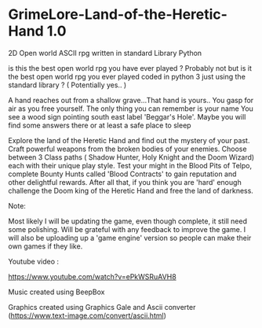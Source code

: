 # GrimeLore-Land-of-the-Heretic-Hand 1.0
2D Open world ASCII rpg written in standard Library Python 


is this the best open world rpg you have ever played ? Probably not but is it the best open world rpg you ever played coded in python 3 just using the standard library ? ( Potentially yes.. ) 

A hand reaches out from a shallow grave...That hand is yours.. You gasp for air as you free yourself. The only thing you can remember is your name
You see a wood sign pointing south east label 'Beggar's Hole'. Maybe you will find some answers there or at least a safe place to sleep

Explore the land of the Heretic Hand and find out the mystery of your past. Craft powerful weapons from the broken bodies of your enemies. Choose between 3 Class paths ( Shadow Hunter, Holy Knight and the Doom Wizard) each with their unique play style. Test your might in the Blood Pits of Telpo, complete Bounty Hunts called 'Blood Contracts' to gain reputation and other delightful rewards. After all that, if you think you are 'hard' enough challenge the Doom king of the Heretic Hand and free the land of darkness. 


Note:

Most likely I will be updating the game, even though complete, it still need some polishing. Will be grateful with any feedback to improve the game. I will also be uploading up a  'game engine' version so people can make their own games if they like.  

Youtube video : 

https://www.youtube.com/watch?v=ePkWSRuAVH8

Music created using BeepBox 

Graphics created using Graphics Gale and Ascii converter (https://www.text-image.com/convert/ascii.html) 
